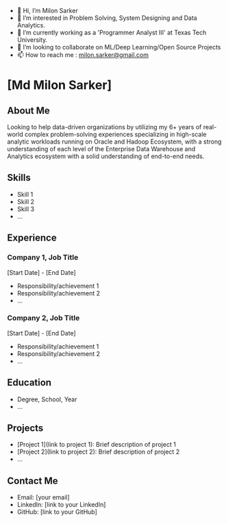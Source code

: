 - 👋 Hi, I’m Milon Sarker
- 👀 I’m interested in Problem Solving, System Designing and Data Analytics. 
- 🌱 I’m currently working as a 'Programmer Analyst III' at Texas Tech University.
- 💞️ I’m looking to collaborate on ML/Deep Learning/Open Source Projects
- 📫 How to reach me : milon.sarker@gmail.com

<!---
milonsarker/milonsarker is a ✨ special ✨ repository because its `README.md` (this file) appears on your GitHub profile.
You can click the Preview link to take a look at your changes.
--->


# [Md Milon Sarker]

## About Me

Looking to help data-driven organizations by utilizing my 6+ years of real-world complex problem-solving experiences specializing in high-scale analytic workloads running on Oracle and Hadoop Ecosystem, with a strong understanding of each level of the Enterprise Data Warehouse and Analytics ecosystem with a solid understanding of end-to-end needs.

## Skills

- Skill 1
- Skill 2
- Skill 3
- ...

## Experience

### Company 1, Job Title
[Start Date] - [End Date]
- Responsibility/achievement 1
- Responsibility/achievement 2
- ...

### Company 2, Job Title
[Start Date] - [End Date]
- Responsibility/achievement 1
- Responsibility/achievement 2
- ...

## Education

- Degree, School, Year
- ...

## Projects

- [Project 1](link to project 1): Brief description of project 1
- [Project 2](link to project 2): Brief description of project 2
- ...

## Contact Me

- Email: [your email]
- LinkedIn: [link to your LinkedIn]
- GitHub: [link to your GitHub]
